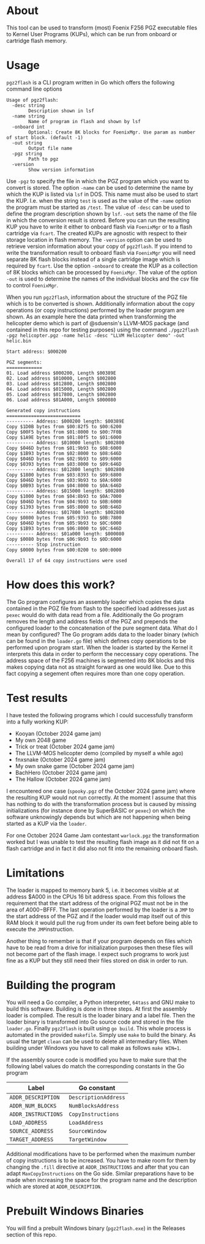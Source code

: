 
# About
This tool can be used to transform (most) Foenix F256 PGZ executable files to Kernel User Programs (KUPs), which can be run from
onboard or cartridge flash memory.

# Usage

`pgz2flash` is a CLI program written in Go which offers the following command line options

```
Usage of pgz2flash:
  -desc string
    	Description shown in lsf
  -name string
    	Name of program in flash and shown by lsf
  -onboard int
    	Optional: Create 8K blocks for FoenixMgr. Use param as number of start block. (default -1)
  -out string
    	Output file name
  -pgz string
    	Path to pgz
  -version
    	Show version information
```

Use `-pgz` to specify the file in which the PGZ program which you want to convert is stored. The option `-name` can be used to determine the
name by which the KUP is listed via `lsf` in DOS. This name must also be used to start the KUP. I.e. when the string `test` is used
as the value of the `-name` option the program must be started as `/test`. The value of `-desc` can be used to define the program description
shown by `lsf`. `-out` sets the name of the file in which the conversion result is stored. Before you can run the resulting KUP you have to write
it either to onboard flash via `FoenixMgr` or to a flash cartridge via `fcart`. The created KUPs are agnostic with respect to their storage 
location in flash memory. The `-version` option can be used to retrieve version information about your copy of `pgz2flash`. If you intend to write
the transformation result to onboard flash via `FoenixMgr` you will need separate 8K flash blocks instead of a single cartridge image which is 
required by `fcart`. Use the option `-onboard` to create the KUP as a collection of 8K blocks which can be processed by `FoenixMgr`. The value 
of the option `-out` is used to determine the names of the individual blocks and the csv file to control `FoenixMgr`.

When you run `pgz2flash`, information about the structure of the PGZ file which is to be converted is shown. Additionally information about the 
copy operations (or copy instructions) performed by the loader program are shown. As an example here the data printed when transforming the 
helicopter demo which is part of @sduensin's LLVM-MOS package (and contained in this repo for testing purposes) using the command 
`./pgz2flash -pgz helicopter.pgz -name helic -desc "LLVM Helicopter demo" -out helic.bin`

```
Start address: $000200

PGZ segments:
=============
01. Load address $000200, Length $00389E
02. Load address $010000, Length $002800
03. Load address $012800, Length $002800
04. Load address $015000, Length $002800
05. Load address $017800, Length $002800
06. Load address $01A000, Length $000080

Generated copy instructions
===========================
---------- Address: $000200 length: $00389E
Copy $1D0B bytes from $00:82f5 to $00:6200
Copy $00F5 bytes from $01:8000 to $00:7F0B
Copy $1A9E bytes from $01:80f5 to $01:6000
---------- Address: $010000 length: $002800
Copy $046D bytes from $01:9b93 to $08:6000
Copy $1B93 bytes from $02:8000 to $08:646D
Copy $046D bytes from $02:9b93 to $09:6000
Copy $0393 bytes from $03:8000 to $09:646D
---------- Address: $012800 length: $002800
Copy $1800 bytes from $03:8393 to $09:6800
Copy $046D bytes from $03:9b93 to $0A:6000
Copy $0B93 bytes from $04:8000 to $0A:646D
---------- Address: $015000 length: $002800
Copy $1000 bytes from $04:8b93 to $0A:7000
Copy $046D bytes from $04:9b93 to $0B:6000
Copy $1393 bytes from $05:8000 to $0B:646D
---------- Address: $017800 length: $002800
Copy $0800 bytes from $05:9393 to $0B:7800
Copy $046D bytes from $05:9b93 to $0C:6000
Copy $1B93 bytes from $06:8000 to $0C:646D
---------- Address: $01a000 length: $000080
Copy $0080 bytes from $06:9b93 to $0D:6000
---------- Stop instruction
Copy $0000 bytes from $00:0200 to $00:0000

Overall 17 of 64 copy instructions were used
```

# How does this work?

The Go program configures an assembly loader which copies the data contained in the PGZ file from flash to the specified load addresses just as `pexec` would do with data read
from a file. Additionally the Go program removes the length and address fields of the PGZ and prepends the configured loader to the concatenation of the pure segment data. What
do I mean by configured? The Go program adds data to the loader binary (which can be found in the `loader.go` file) which defines copy operations to be performed upon program
start. When the loader is started by the Kernel it interprets this data in order to perform the neccessary copy operations. The address space of the F256 machines is segmented 
into 8K blocks and this makes copying data not as straight forward as one would like. Due to this fact copying a segement often requires more than one copy operation.

# Test results

 I have tested the following programs which I could successfully transform into a fully working KUP:

- Kooyan (October 2024 game jam)
- My own 2048 game
- Trick or treat (October 2024 game jam)
- The LLVM-MOS helicopter demo (compiled by myself a while ago)
- fnxsnake (October 2024 game jam)
- My own snake game (October 2024 game jam)
- BachHero (October 2024 game jam)
- The Hallow (October 2024 game jam)

I encountered one case (`spooky.pgz` of the October 2024 game jam) where the resulting KUP would not run correctly. At the moment I assume that this has nothing to do with the
transformation process but is caused by missing initializations (for instance done by SuperBASIC or `pexec`) on which the software unknowingly depends but which are not happening 
when being started as a KUP via the `loader`.

For one October 2024 Game Jam contestant `warlock.pgz` the transformation worked but I was unable to test the resulting flash image as it did not fit on a flash cartridge and in fact
it did also not fit into the remaining onboard flash.

# Limitations

The loader is mapped to memory bank 5, i.e. it becomes visible at at address $A000 in the CPUs 16 bit address space. From this follows the requirement that the start address
of the original PGZ must not be in the area of $A000-$BFFF. The last operation performed by the loader is a `JMP` to the start address of the PGZ and if the loader would map
itself out of this RAM block it would pull the rug from under its own feet before being able to execute the `JMP`instruction.

Another thing to remember is that if your program depends on files which have to be read from a drive for initialization purposes then these files will not become part of the 
flash image. I expect such programs to work just fine as a KUP but they still need their files stored on disk in order to run.

# Building the program

You will need a Go compiler, a Python interpreter, `64tass` and GNU make to build this software. Building is done in three steps. At first the assembly loader is compiled. 
The result  is the loader binary and a label file. Then the loader binary is transformed into Go source code and stored in the file `loader.go`. Finally `pgz2flash` is built 
using `go build`. This whole process is automated in the provided `makefile`. Simply use `make` to build the binary. As usual the target `clean` can be used to delete
all intermediary files. When building under Windows you have to call make as follows `make WIN=1`.

If the assembly source code is modified you have to make sure that the following label values do match the corresponding constants in the Go program

| Label | Go constant |
|-|-|
| `ADDR_DESCRIPTION` | `DescriptionAddress` |
| `ADDR_NUM_BLOCKS` | `NumBlocksAddress` |
| `ADDR_INSTRUCTIONS`| `CopyInstructions` |
| `LOAD_ADDRESS` | `LoadAddress` |
| `SOURCE_ADDRESS` | `SourceWindow` |
| `TARGET_ADDRESS` | `TargetWindow` |

Additional modifications have to be performed when the maximum number of copy instructions is to be increased. You have to make room for them by changing the `.fill` directive
at `ADDR_INSTRUCTIONS` and after that you can adapt `MaxCopyInstructions` on the Go side. Similar preparations have to be made when increasing the space for the program name
and the description which are stored at `ADDR_DESCRIPTION`.

# Prebuilt Windows Binaries

You will find a prebuilt Windows binary (`pgz2flash.exe`) in the Releases section of this repo.